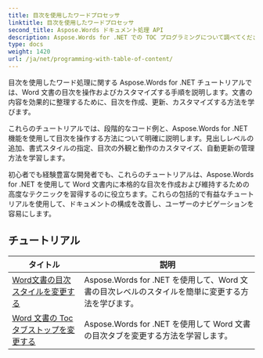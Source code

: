 ```yaml
---
title: 目次を使用したワードプロセッサ
linktitle: 目次を使用したワードプロセッサ
second_title: Aspose.Words ドキュメント処理 API
description: Aspose.Words for .NET での TOC プログラミングについて調べてください。ステップバイステップのチュートリアルと C# コード例を使用して、Word 文書の目次を作成および操作する方法を学びます。
type: docs
weight: 1420
url: /ja/net/programming-with-table-of-content/
---
```

目次を使用したワード処理に関する Aspose.Words for .NET チュートリアルでは、Word 文書の目次を操作およびカスタマイズする手順を説明します。文書の内容を効果的に整理するために、目次を作成、更新、カスタマイズする方法を学びます。

これらのチュートリアルでは、段階的なコード例と、Aspose.Words for .NET 機能を使用して目次を操作する方法について明確に説明します。見出しレベルの追加、書式スタイルの指定、目次の外観と動作のカスタマイズ、自動更新の管理方法を学習します。

初心者でも経験豊富な開発者でも、これらのチュートリアルは、Aspose.Words for .NET を使用して Word 文書内に本格的な目次を作成および維持するための高度なテクニックを習得するのに役立ちます。これらの包括的で有益なチュートリアルを使用して、ドキュメントの構成を改善し、ユーザーのナビゲーションを容易にします。

 ## チュートリアル
| タイトル | 説明 |
| --- | --- |
| [Word文書の目次スタイルを変更する](./change-style-of-toc-level/) | Aspose.Words for .NET を使用して、Word 文書の目次レベルのスタイルを簡単に変更する方法を学びます。 |
| [Word 文書の Toc タブストップを変更する](./change-toc-tab-stops/) | Aspose.Words for .NET を使用して Word 文書の目次タブを変更する方法を学習します。 |